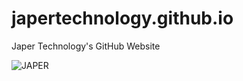 # japertechnology.github.io
Japer Technology's GitHub Website

![JAPER](https://japertechnology.github.io/JAPER-White.svg)
